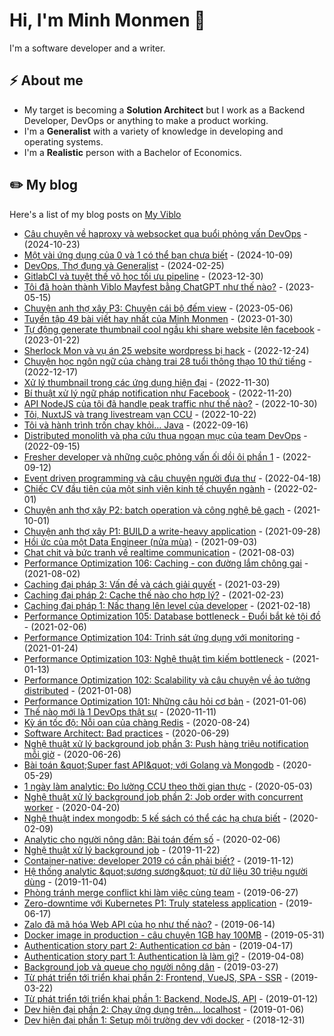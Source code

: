 # Hi, I'm Minh Monmen 👋

I'm a software developer and a writer.

## ⚡️ About me

- My target is becoming a **Solution Architect** but I work as a Backend Developer, DevOps or anything to make a product working.
- I'm a **Generalist** with a variety of knowledge in developing and operating systems.
- I'm a **Realistic** person with a Bachelor of Economics.

## ✏️ My blog

Here's a list of my blog posts on [My Viblo](https://viblo.com/u/monmen)

* [Câu chuyện về haproxy và websocket qua buổi phỏng vấn DevOps](https://viblo.asia/p/cau-chuyen-ve-haproxy-va-websocket-qua-buoi-phong-van-devops-5OXLAgYr4Gr) - (2024-10-23)
* [Một vài ứng dụng của 0 và 1 có thể bạn chưa biết](https://viblo.asia/p/mot-vai-ung-dung-cua-0-va-1-co-the-ban-chua-biet-zXRJ8D5ZJGq) - (2024-10-09)
* [DevOps, Thợ đụng và Generalist](https://viblo.asia/p/devops-tho-dung-va-generalist-GAWVpym5405) - (2024-02-25)
* [GitlabCI và tuyệt thế võ học tối ưu pipeline](https://viblo.asia/p/gitlabci-va-tuyet-the-vo-hoc-toi-uu-pipeline-MG24BKyRJz3) - (2023-12-30)
* [Tôi đã hoàn thành Viblo Mayfest bằng ChatGPT như thế nào?](https://viblo.asia/p/toi-da-hoan-thanh-viblo-mayfest-bang-chatgpt-nhu-the-nao-gwd43M5QLX9) - (2023-05-15)
* [Chuyện anh thợ xây P3: Chuyện cái bộ đếm view](https://viblo.asia/p/chuyen-anh-tho-xay-p3-chuyen-cai-bo-dem-view-5OXLAYrZLGr) - (2023-05-06)
* [Tuyển tập 49 bài viết hay nhất của Minh Monmen](https://viblo.asia/p/tuyen-tap-49-bai-viet-hay-nhat-cua-minh-monmen-3RlL5AdwLbB) - (2023-01-30)
* [ Tự động generate thumbnail cool ngầu khi share website lên facebook](https://viblo.asia/p/tu-dong-generate-thumbnail-cool-ngau-khi-share-website-len-facebook-PwlVmjrE45Z) - (2023-01-22)
* [Sherlock Mon và vụ án 25 website wordpress bị hack](https://viblo.asia/p/sherlock-mon-va-vu-an-25-website-wordpress-bi-hack-yZjJYz8lLOE) - (2022-12-24)
* [Chuyện học ngôn ngữ của chàng trai 28 tuổi thông thạo 10 thứ tiếng](https://viblo.asia/p/chuyen-hoc-ngon-ngu-cua-chang-trai-28-tuoi-thong-thao-10-thu-tieng-5OXLAoeM4Gr) - (2022-12-17)
* [Xử lý thumbnail trong các ứng dụng hiện đại](https://viblo.asia/p/xu-ly-thumbnail-trong-cac-ung-dung-hien-dai-zOQJwYKdVMP) - (2022-11-30)
* [Bí thuật xử lý ngữ pháp notification như Facebook](https://viblo.asia/p/bi-thuat-xu-ly-ngu-phap-notification-nhu-facebook-m2vJPwxo4eK) - (2022-11-20)
* [API NodeJS của tôi đã handle peak traffic như thế nào?](https://viblo.asia/p/api-nodejs-cua-toi-da-handle-peak-traffic-nhu-the-nao-x7Z4D6mPLnX) - (2022-10-30)
* [Tôi, NuxtJS và trang livestream vạn CCU](https://viblo.asia/p/toi-nuxtjs-va-trang-livestream-van-ccu-BQyJK3MwJMe) - (2022-10-22)
* [Tôi và hành trình trốn chạy khỏi... Java](https://viblo.asia/p/toi-va-hanh-trinh-tron-chay-khoi-java-018J2XbwVYK) - (2022-09-16)
* [Distributed monolith và pha cứu thua ngoạn mục của team DevOps](https://viblo.asia/p/distributed-monolith-va-pha-cuu-thua-ngoan-muc-cua-team-devops-PwlVm0e0L5Z) - (2022-09-15)
* [Fresher developer và những cuộc phỏng vấn ối dồi ôi phần 1](https://viblo.asia/p/fresher-developer-va-nhung-cuoc-phong-van-oi-doi-oi-phan-1-zXRJ8Br9VGq) - (2022-09-12)
* [Event driven programming và câu chuyện người đưa thư](https://viblo.asia/p/event-driven-programming-va-cau-chuyen-nguoi-dua-thu-1VgZvA8YKAw) - (2022-04-18)
* [Chiếc CV đầu tiên của một sinh viên kinh tế chuyển ngành](https://viblo.asia/p/chiec-cv-dau-tien-cua-mot-sinh-vien-kinh-te-chuyen-nganh-63vKjWNdZ2R) - (2022-02-01)
* [Chuyện anh thợ xây P2: batch operation và công nghệ bê gạch](https://viblo.asia/p/chuyen-anh-tho-xay-p2-batch-operation-va-cong-nghe-be-gach-RQqKL61Ml7z) - (2021-10-01)
* [Chuyện anh thợ xây P1: BUILD a write-heavy application](https://viblo.asia/p/chuyen-anh-tho-xay-p1-build-a-write-heavy-application-V3m5WQrEZO7) - (2021-09-28)
* [Hồi ức của một Data Engineer (nửa mùa)](https://viblo.asia/p/hoi-uc-cua-mot-data-engineer-nua-mua-XL6lA6MA5ek) - (2021-09-03)
* [Chat chit và bức tranh về realtime communication](https://viblo.asia/p/chat-chit-va-buc-tranh-ve-realtime-communication-maGK7vRA5j2) - (2021-08-03)
* [Performance Optimization 106: Caching - con đường lắm chông gai](https://viblo.asia/p/performance-optimization-106-caching-con-duong-lam-chong-gai-XL6lA07AZek) - (2021-08-02)
* [Caching đại pháp 3: Vấn đề và cách giải quyết](https://viblo.asia/p/caching-dai-phap-3-van-de-va-cach-giai-quyet-RQqKLqp0Z7z) - (2021-03-29)
* [Caching đại pháp 2: Cache thế nào cho hợp lý?](https://viblo.asia/p/caching-dai-phap-2-cache-the-nao-cho-hop-ly-ByEZkawE5Q0) - (2021-02-23)
* [Caching đại pháp 1: Nấc thang lên level của developer](https://viblo.asia/p/caching-dai-phap-1-nac-thang-len-level-cua-developer-V3m5WdO8KO7) - (2021-02-18)
* [Performance Optimization 105: Database bottleneck - Đuổi bắt kẻ tội đồ](https://viblo.asia/p/performance-optimization-105-database-bottleneck-duoi-bat-ke-toi-do-63vKj1qx52R) - (2021-02-06)
* [Performance Optimization 104: Trinh sát ứng dụng với monitoring](https://viblo.asia/p/performance-optimization-104-trinh-sat-ung-dung-voi-monitoring-gGJ59MpP5X2) - (2021-01-24)
* [Performance Optimization 103: Nghệ thuật tìm kiếm bottleneck](https://viblo.asia/p/performance-optimization-103-nghe-thuat-tim-kiem-bottleneck-jvEla784Kkw) - (2021-01-13)
* [Performance Optimization 102: Scalability và câu chuyện về ảo tưởng distributed](https://viblo.asia/p/performance-optimization-102-scalability-va-cau-chuyen-ve-ao-tuong-distributed-3Q75wQA9ZWb) - (2021-01-08)
* [Performance Optimization 101: Những câu hỏi cơ bản](https://viblo.asia/p/performance-optimization-101-nhung-cau-hoi-co-ban-Qbq5Q9BE5D8) - (2021-01-06)
* [Thế nào mới là 1 DevOps thật sự](https://viblo.asia/p/the-nao-moi-la-1-devops-that-su-m68Z0ab6lkG) - (2020-11-11)
* [Kỳ án tốc độ: Nỗi oan của chàng Redis](https://viblo.asia/p/ky-an-toc-do-noi-oan-cua-chang-redis-RQqKLQJzZ7z) - (2020-08-24)
* [Software Architect: Bad practices](https://viblo.asia/p/software-architect-bad-practices-4dbZNJ0gZYM) - (2020-06-29)
* [Nghệ thuật xử lý background job phần 3: Push hàng triệu notification mỗi giờ](https://viblo.asia/p/nghe-thuat-xu-ly-background-job-phan-3-push-hang-trieu-notification-moi-gio-vyDZO7L7Zwj) - (2020-06-26)
* [Bài toán &amp;quot;Super fast API&amp;quot; với Golang và Mongodb](https://viblo.asia/p/bai-toan-super-fast-api-voi-golang-va-mongodb-3Q75wmA7ZWb) - (2020-05-29)
* [1 ngày làm analytic: Đo lường CCU theo thời gian thực](https://viblo.asia/p/1-ngay-lam-analytic-do-luong-ccu-theo-thoi-gian-thuc-4P856L0BZY3) - (2020-05-03)
* [Nghệ thuật xử lý background job phần 2: Job order with concurrent worker](https://viblo.asia/p/nghe-thuat-xu-ly-background-job-phan-2-job-order-with-concurrent-worker-LzD5d1YOKjY) - (2020-04-20)
* [Nghệ thuật index mongodb: 5 kế sách có thể các hạ chưa biết](https://viblo.asia/p/nghe-thuat-index-mongodb-5-ke-sach-co-the-cac-ha-chua-biet-Do754bnXZM6) - (2020-02-09)
* [Analytic cho người nông dân: Bài toán đếm số](https://viblo.asia/p/analytic-cho-nguoi-nong-dan-bai-toan-dem-so-aWj53L0GK6m) - (2020-02-06)
* [Nghệ thuật xử lý background job](https://viblo.asia/p/nghe-thuat-xu-ly-background-job-07LKXjqJlV4) - (2019-11-22)
* [Container-native: developer 2019 có cần phải biết?](https://viblo.asia/p/container-native-developer-2019-co-can-phai-biet-Qbq5QjyRKD8) - (2019-11-12)
* [Hệ thống analytic &amp;quot;sương sương&amp;quot; từ dữ liệu 30 triệu người dùng](https://viblo.asia/p/he-thong-analytic-suong-suong-tu-du-lieu-30-trieu-nguoi-dung-vyDZOwwRZwj) - (2019-11-04)
* [Phòng tránh merge conflict khi làm việc cùng team](https://viblo.asia/p/phong-tranh-merge-conflict-khi-lam-viec-cung-team-07LKXBxrlV4) - (2019-06-27)
* [Zero-downtime với Kubernetes P1: Truly stateless application](https://viblo.asia/p/zero-downtime-voi-kubernetes-p1-truly-stateless-application-ORNZqjErl0n) - (2019-06-17)
* [Zalo đã mã hóa Web API của họ như thế nào?](https://viblo.asia/p/zalo-da-ma-hoa-web-api-cua-ho-nhu-the-nao-yMnKMY4zK7P) - (2019-06-14)
* [Docker image in production - câu chuyện 1GB hay 100MB](https://viblo.asia/p/docker-image-in-production-cau-chuyen-1gb-hay-100mb-LzD5dXyE5jY) - (2019-05-31)
* [Authentication story part 2: Authentication cơ bản](https://viblo.asia/p/authentication-story-part-2-authentication-co-ban-924lJd0NKPM) - (2019-04-17)
* [Authentication story part 1: Authentication là làm gì?](https://viblo.asia/p/authentication-story-part-1-authentication-la-lam-gi-63vKj2YMK2R) - (2019-04-08)
* [Background job và queue cho người nông dân](https://viblo.asia/p/background-job-va-queue-cho-nguoi-nong-dan-L4x5xdDg5BM) - (2019-03-27)
* [Từ phát triển tới triển khai phần 2: Frontend, VueJS, SPA - SSR](https://viblo.asia/p/tu-phat-trien-toi-trien-khai-phan-2-frontend-vuejs-spa-ssr-ByEZkN8AKQ0) - (2019-03-22)
* [Từ phát triển tới triển khai phần 1: Backend, NodeJS, API](https://viblo.asia/p/tu-phat-trien-toi-trien-khai-phan-1-backend-nodejs-api-djeZ1ReJlWz) - (2019-01-12)
* [Dev hiện đại phần 2: Chạy ứng dụng trên... localhost](https://viblo.asia/p/dev-hien-dai-phan-2-chay-ung-dung-tren-localhost-OeVKBDJ0lkW) - (2019-01-06)
* [Dev hiện đại phần 1: Setup môi trường dev với docker](https://viblo.asia/p/dev-hien-dai-phan-1-setup-moi-truong-dev-voi-docker-djeZ1RpQlWz) - (2018-12-31)
